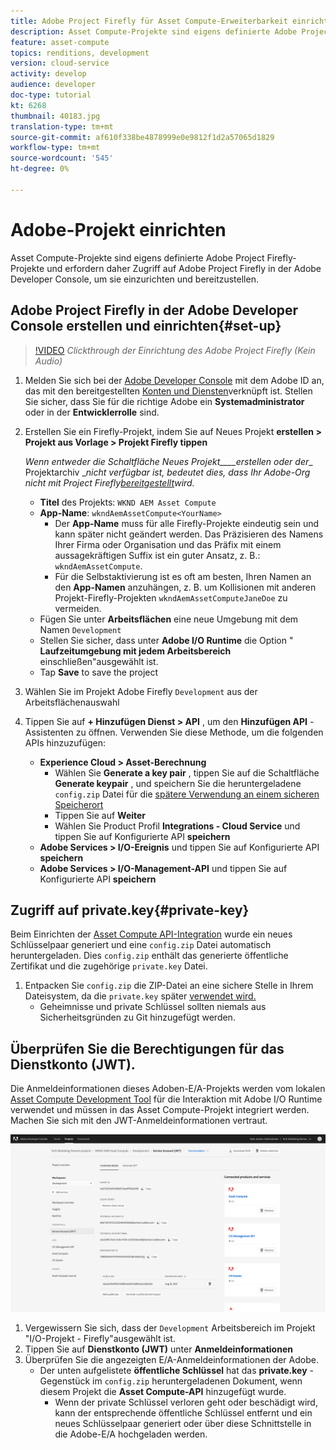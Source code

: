 ```yaml
---
title: Adobe Project Firefly für Asset Compute-Erweiterbarkeit einrichten
description: Asset Compute-Projekte sind eigens definierte Adobe Project Firefly-Projekte und erfordern daher Zugriff auf Adobe Project Firefly in der Adobe Developer Console, um sie einzurichten und bereitzustellen.
feature: asset-compute
topics: renditions, development
version: cloud-service
activity: develop
audience: developer
doc-type: tutorial
kt: 6268
thumbnail: 40183.jpg
translation-type: tm+mt
source-git-commit: af610f338be4878999e0e9812f1d2a57065d1829
workflow-type: tm+mt
source-wordcount: '545'
ht-degree: 0%

---
```



# Adobe-Projekt einrichten

Asset Compute-Projekte sind eigens definierte Adobe Project Firefly-Projekte und erfordern daher Zugriff auf Adobe Project Firefly in der Adobe Developer Console, um sie einzurichten und bereitzustellen.

## Adobe Project Firefly in der Adobe Developer Console erstellen und einrichten{#set-up}

>[!VIDEO](https://video.tv.adobe.com/v/40183/?quality=12&learn=on)
_Clickthrough der Einrichtung des Adobe Project Firefly (Kein Audio)_

1. Melden Sie sich bei der [Adobe Developer Console](https://console.adobe.io) mit dem Adobe ID an, das mit den bereitgestellten [Konten und Diensten](./accounts-and-services.md)verknüpft ist. Stellen Sie sicher, dass Sie für die richtige Adobe ein __Systemadministrator__ oder in der __Entwicklerrolle__ sind.
1. Erstellen Sie ein Firefly-Projekt, indem Sie auf Neues Projekt __erstellen > Projekt aus Vorlage > Projekt Firefly tippen__

   _Wenn entweder die Schaltfläche Neues Projekt____erstellen oder der__ Projektarchiv __nicht verfügbar ist, bedeutet dies, dass Ihr Adobe-Org nicht mit Project Firefly[bereitgestellt](#request-adobe-project-firefly)wird._

   + __Titel__ des Projekts: `WKND AEM Asset Compute`
   + __App-Name__: `wkndAemAssetCompute<YourName>`
      + Der __App-Name__ muss für alle Firefly-Projekte eindeutig sein und kann später nicht geändert werden. Das Präzisieren des Namens Ihrer Firma oder Organisation und das Präfix mit einem aussagekräftigen Suffix ist ein guter Ansatz, z. B.: `wkndAemAssetCompute`.
      + Für die Selbstaktivierung ist es oft am besten, Ihren Namen an den __App-Namen__ anzuhängen, z. B. um Kollisionen mit anderen Projekt-Firefly-Projekten `wkndAemAssetComputeJaneDoe` zu vermeiden.
   + Fügen Sie unter __Arbeitsflächen__ eine neue Umgebung mit dem Namen `Development`
   + Stellen Sie sicher, dass unter __Adobe I/O Runtime__ die Option &quot; __Laufzeitumgebung mit jedem Arbeitsbereich__ einschließen&quot;ausgewählt ist.
   + Tap __Save__ to save the project
1. Wählen Sie im Projekt Adobe Firefly `Development` aus der Arbeitsflächenauswahl
1. Tippen Sie auf __+ Hinzufügen Dienst > API__ , um den __Hinzufügen API__ -Assistenten zu öffnen. Verwenden Sie diese Methode, um die folgenden APIs hinzuzufügen:

   + __Experience Cloud > Asset-Berechnung__
      + Wählen Sie __Generate a key pair__ , tippen Sie auf die Schaltfläche __Generate keypair__ , und speichern Sie die heruntergeladene `config.zip` Datei für die [spätere Verwendung an einem sicheren Speicherort](#private-key)
      + Tippen Sie auf __Weiter__
      + Wählen Sie Product Profil __Integrations - Cloud Service__ und tippen Sie auf Konfigurierte API __speichern__
   + __Adobe Services > I/O-Ereignis__ und tippen Sie auf Konfigurierte API __speichern__
   + __Adobe Services > I/O-Management-API__ und tippen Sie auf Konfigurierte API __speichern__

## Zugriff auf private.key{#private-key}

Beim Einrichten der [Asset Compute API-Integration](#set-up) wurde ein neues Schlüsselpaar generiert und eine `config.zip` Datei automatisch heruntergeladen. Dies `config.zip` enthält das generierte öffentliche Zertifikat und die zugehörige `private.key` Datei.

1. Entpacken Sie `config.zip` die ZIP-Datei an eine sichere Stelle in Ihrem Dateisystem, da die `private.key` später [verwendet wird.](../develop/environment-variables.md)
   + Geheimnisse und private Schlüssel sollten niemals aus Sicherheitsgründen zu Git hinzugefügt werden.

## Überprüfen Sie die Berechtigungen für das Dienstkonto (JWT).

Die Anmeldeinformationen dieses Adoben-E/A-Projekts werden vom lokalen [Asset Compute Development Tool](../develop/development-tool.md) für die Interaktion mit Adobe I/O Runtime verwendet und müssen in das Asset Compute-Projekt integriert werden. Machen Sie sich mit den JWT-Anmeldeinformationen vertraut.

![Adobe Developer Service-Kontoanmeldeinformationen](./assets/firefly/service-account.png)

1. Vergewissern Sie sich, dass der `Development` Arbeitsbereich im Projekt &quot;I/O-Projekt - Firefly&quot;ausgewählt ist.
1. Tippen Sie auf __Dienstkonto (JWT)__ unter __Anmeldeinformationen__
1. Überprüfen Sie die angezeigten E/A-Anmeldeinformationen der Adobe.
   + Der unten aufgelistete __öffentliche Schlüssel__ hat das __private.key__ -Gegenstück im `config.zip` heruntergeladenen Dokument, wenn diesem Projekt die __Asset Compute-API__ hinzugefügt wurde.
      + Wenn der private Schlüssel verloren geht oder beschädigt wird, kann der entsprechende öffentliche Schlüssel entfernt und ein neues Schlüsselpaar generiert oder über diese Schnittstelle in die Adobe-E/A hochgeladen werden.

